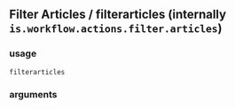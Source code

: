 
## Filter Articles / filterarticles (internally `is.workflow.actions.filter.articles`)


### usage
`filterarticles `

### arguments

